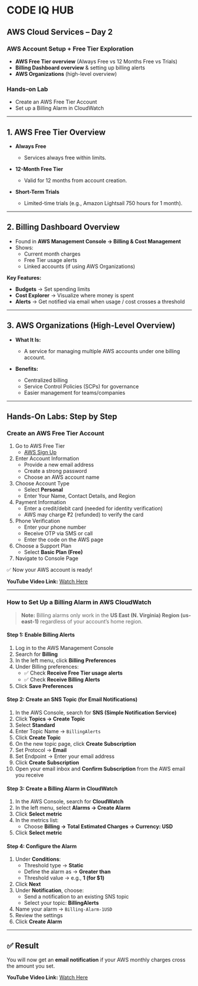 # CODE IQ HUB  

## AWS Cloud Services – Day 2  

### AWS Account Setup + Free Tier Exploration  
- **AWS Free Tier overview** (Always Free vs 12 Months Free vs Trials)  
- **Billing Dashboard overview** & setting up billing alerts  
- **AWS Organizations** (high-level overview)  

### Hands-on Lab  
- Create an AWS Free Tier Account  
- Set up a Billing Alarm in CloudWatch  

---

## 1. AWS Free Tier Overview  

- **Always Free**  
  - Services always free within limits.  

- **12-Month Free Tier**  
  - Valid for 12 months from account creation.  

- **Short-Term Trials**  
  - Limited-time trials (e.g., Amazon Lightsail 750 hours for 1 month).  

---

## 2. Billing Dashboard Overview  

- Found in **AWS Management Console → Billing & Cost Management**  
- Shows:  
  - Current month charges  
  - Free Tier usage alerts  
  - Linked accounts (if using AWS Organizations)  

**Key Features:**  
- **Budgets** → Set spending limits  
- **Cost Explorer** → Visualize where money is spent  
- **Alerts** → Get notified via email when usage / cost crosses a threshold  

---

## 3. AWS Organizations (High-Level Overview)  

- **What It Is:**  
  - A service for managing multiple AWS accounts under one billing account.  

- **Benefits:**  
  - Centralized billing  
  - Service Control Policies (SCPs) for governance  
  - Easier management for teams/companies  

---

## Hands-On Labs: Step by Step  

### Create an AWS Free Tier Account  

1. Go to AWS Free Tier  
   - [AWS Sign Up](https://signin.aws.amazon.com/signup?request_type=register)  
2. Enter Account Information  
   - Provide a new email address  
   - Create a strong password  
   - Choose an AWS account name  
3. Choose Account Type  
   - Select **Personal**  
   - Enter Your Name, Contact Details, and Region  
4. Payment Information  
   - Enter a credit/debit card (needed for identity verification)  
   - AWS may charge ₹2 (refunded) to verify the card  
5. Phone Verification  
   - Enter your phone number  
   - Receive OTP via SMS or call  
   - Enter the code on the AWS page  
6. Choose a Support Plan  
   - Select **Basic Plan (Free)**  
7. Navigate to Console Page  

✅ Now your AWS account is ready!  

**YouTube Video Link:** [Watch Here](https://youtu.be/ne8LrbCzW0Q?si=my8bYKqu3UodhoYC)  

---

### How to Set Up a Billing Alarm in AWS CloudWatch  

> **Note:** Billing alarms only work in the **US East (N. Virginia) Region (us-east-1)** regardless of your account’s home region.  

#### Step 1: Enable Billing Alerts  
1. Log in to the AWS Management Console  
2. Search for **Billing**  
3. In the left menu, click **Billing Preferences**  
4. Under Billing preferences:  
   - ✅ Check **Receive Free Tier usage alerts**  
   - ✅ Check **Receive Billing Alerts**  
5. Click **Save Preferences**  

#### Step 2: Create an SNS Topic (for Email Notifications)  
1. In the AWS Console, search for **SNS (Simple Notification Service)**  
2. Click **Topics → Create Topic**  
3. Select **Standard**  
4. Enter Topic Name → `BillingAlerts`  
5. Click **Create Topic**  
6. On the new topic page, click **Create Subscription**  
7. Set Protocol → **Email**  
8. Set Endpoint → Enter your email address  
9. Click **Create Subscription**  
10. Open your email inbox and **Confirm Subscription** from the AWS email you receive  

#### Step 3: Create a Billing Alarm in CloudWatch  
1. In the AWS Console, search for **CloudWatch**  
2. In the left menu, select **Alarms → Create Alarm**  
3. Click **Select metric**  
4. In the metrics list:  
   - Choose **Billing → Total Estimated Charges → Currency: USD**  
5. Click **Select metric**  

#### Step 4: Configure the Alarm  
1. Under **Conditions**:  
   - Threshold type → **Static**  
   - Define the alarm as → **Greater than**  
   - Threshold value → e.g., **1 (for $1)**  
2. Click **Next**  
3. Under **Notification**, choose:  
   - Send a notification to an existing SNS topic  
   - Select your topic: **BillingAlerts**  
4. Name your alarm → `Billing-Alarm-1USD`  
5. Review the settings  
6. Click **Create Alarm**  

---

## ✅ Result  
You will now get an **email notification** if your AWS monthly charges cross the amount you set.  

**YouTube Video Link:** [Watch Here](https://youtu.be/f6QutICa_BY?si=fGk_500oozAYmdQD)  
